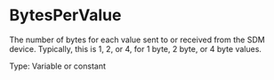 # BytesPerValue

The number of bytes for each value sent to or received from the SDM device. Typically, this is 1, 2, or 4, for 1 byte, 2 byte, or 4 byte values.

Type: Variable or constant
